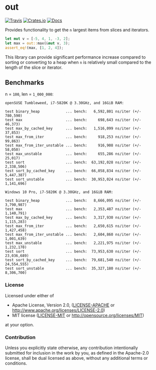 # out

[![Travis](https://travis-ci.org/evenorog/out.svg?branch=master)](https://travis-ci.org/evenorog/out)
[![Crates.io](https://img.shields.io/crates/v/out.svg)](https://crates.io/crates/out)
[![Docs](https://docs.rs/out/badge.svg)](https://docs.rs/out)

Provides functionality to get the `n` largest items from slices and iterators.

```rust
let mut v = [-5, 4, 1, -3, 2];
let max = out::max(&mut v, 3);
assert_eq!(max, [1, 2, 4]);
```

This library can provide significant performance increase compared to sorting or
converting to a heap when `n` is relatively small compared to the length of the slice or iterator.

## Benchmarks

n = `100`, len = `1_000_000`:

```
openSUSE Tumbleweed, i7-5820K @ 3.30GHz, and 16GiB RAM:

test binary_heap            ... bench:   6,592,801 ns/iter (+/- 780,590)
test max                    ... bench:     698,643 ns/iter (+/- 46,373)
test max_by_cached_key      ... bench:   1,516,099 ns/iter (+/- 37,853)
test max_from_iter          ... bench:     918,253 ns/iter (+/- 99,863)
test max_from_iter_unstable ... bench:     916,908 ns/iter (+/- 58,050)
test max_unstable           ... bench:     655,286 ns/iter (+/- 25,017)
test sort                   ... bench:  63,192,028 ns/iter (+/- 2,338,506)
test sort_by_cached_key     ... bench:  66,058,834 ns/iter (+/- 5,447,387)
test sort_unstable          ... bench:  30,953,024 ns/iter (+/- 1,141,696)

Windows 10 Pro, i7-5820K @ 3.30GHz, and 16GiB RAM:

test binary_heap            ... bench:   8,666,095 ns/iter (+/- 3,790,987)
test max                    ... bench:   2,353,487 ns/iter (+/- 1,140,791)
test max_by_cached_key      ... bench:   3,317,930 ns/iter (+/- 1,115,283)
test max_from_iter          ... bench:   2,650,615 ns/iter (+/- 1,427,458)
test max_from_iter_unstable ... bench:   2,604,860 ns/iter (+/- 1,001,639)
test max_unstable           ... bench:   2,221,975 ns/iter (+/- 1,232,170)
test sort                   ... bench:  73,953,630 ns/iter (+/- 23,036,689)
test sort_by_cached_key     ... bench:  79,681,540 ns/iter (+/- 24,554,555)
test sort_unstable          ... bench:  35,327,180 ns/iter (+/- 8,306,700)
```

### License

Licensed under either of

 * Apache License, Version 2.0, ([LICENSE-APACHE](LICENSE-APACHE) or http://www.apache.org/licenses/LICENSE-2.0)
 * MIT license ([LICENSE-MIT](LICENSE-MIT) or http://opensource.org/licenses/MIT)

at your option.

### Contribution

Unless you explicitly state otherwise, any contribution intentionally submitted
for inclusion in the work by you, as defined in the Apache-2.0 license, shall be dual licensed as above, without any
additional terms or conditions.
